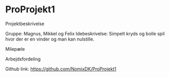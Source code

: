 # ProProjekt1

Projektbeskrivelse

Gruppe: Magnus, Mikkel og Felix
Idebeskrivelse: Simpelt kryds og bolle spil hvor 
der er en vinder og man kan nulstille.


Milepæle


Arbejdsfordeling 



Github link:
https://github.com/NomixDK/ProProjekt1

